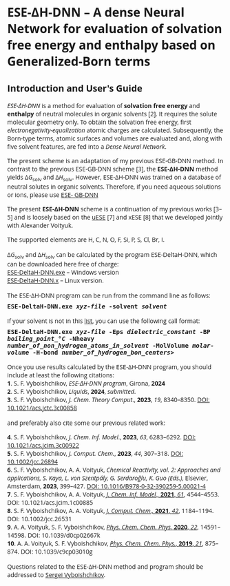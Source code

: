 <html>

<font face="Open Sans">

<h1>ESE-&Delta;H-DNN &ndash; A dense Neural Network for evaluation of solvation free 
energy and enthalpy based on Generalized-Born terms</h1>

<h2>Introduction and User's Guide</h2>

<p><i>ESE-&Delta;H-DNN</i> is a method for evaluation of <b>solvation free energy</b> and 
<b>enthalpy</b> of neutral molecules in organic solvents [2]. It  requires the solute molecular
geometry only. To obtain the solvation free energy, first <i>electronegativity-equalization</i>
atomic charges are calculated. Subsequently, the Born-type terms, atomic surfaces and volumes
are evaluated and, along with five solvent features, are fed into a <i>Dense Neural Network</i>.</p>

<p>The present scheme is an adaptation of my previous ESE-GB-DNN method. In contrast to 
the previous ESE-GB-DNN scheme [3], the <b>ESE-&Delta;H-DNN</b> method yields 
&Delta;<i>G</i><sub>solv</sub> and &Delta;<i>H</i><sub>solv</sub>. However, ESE-&Delta;H-DNN was trained 
on a database of neutral solutes in organic solvents. Therefore, if you need aqueous 
solutions or ions, please use <a href="https://github.com/vyboishchikov/ESE-GB-DNN">ESE-
GB-DNN</a> 

<p>The present <b>ESE-&Delta;H-DNN</b> scheme is a continuation of my previous works 
[3&ndash;5] and is loosely based on the <a href="https://github.com/vyboishchikov/ESE">uESE</a> 
[7] and xESE [8] that we developed jointly with Alexander Voityuk.</p>

<p>The supported elements are H, C, N, O, F, Si, P, S, Cl, Br, I.</p>

<p style='margin-top:12pt;margin-bottom:0cm'> &Delta;<i>G</i><sub>solv</sub> and &Delta;<i>H</i><sub>solv</sub>
can be calculated by the program ESE-DeltaH-DNN, which can be downloaded here free of charge:</p>

<p style='margin:0cm;margin-bottom:0pt'>
<a href="https://github.com/vyboishchikov/ESE-DeltaH-DNN/blob/main/ESE-DeltaH-DNN.exe">ESE-DeltaH-DNN.exe</a> &ndash; Windows version</p>
<a href="https://github.com/vyboishchikov/ESE-DeltaH-DNN/blob/main/ESE-DeltaH-DNN.x">ESE-DeltaH-DNN.x</a> &ndash; Linux version.</p>

<p style='margin:0cm;margin-top:12pt'>
The ESE-&Delta;H-DNN program can be run from the command line as follows:</p>

<p style='margin-top:6pt;margin-bottom:0cm'>
<tt><b>ESE-DeltaH-DNN.exe <i>xyz-file</i> -solvent <i>solvent</i></b></tt></p>

<p style='margin-top:12pt;margin-bottom:0pt'>
If your solvent is not in this <a href="https://github.com/vyboishchikov/ESE-DeltaH-DNN/blob/main/solvent-list.md">list</a>, you can use the following call format:</p>

<p style='margin-top:6pt;margin-bottom:12pt'><tt><b>ESE-DeltaH-DNN.exe <i>xyz-file</i>
-Eps <i>dielectric_constant</i> -BP <i>boiling_point_&deg;C</i> -Nheavy <i> 
number_of_non_hydrogen_atoms_in_solvent</i> -MolVolume <i>molar-volume</i> -H-bond 
<i>number_of_hydrogen_bon_centers></i></b> </tt></p>

<p style='margin:0cm'>
Once you use results calculated by the ESE-&Delta;H-DNN program, you should include at least the following citations:</p>

<p style='margin:0cm'>
<b>1</b>. S. F. Vyboishchikov, <i>ESE-&Delta;H-DNN program</i>, Girona, <b>2024</b></p>
<p style='margin:0cm'>
<b>2</b>. S. F. Vyboishchikov, <i>Liquids</i>, <b>2024</b>, <i>submitted</i>.

<p style='margin:0cm;margin-bottom:12pt'>
<b>3</b>. S. F. Vyboishchikov, <i>J. Chem. Theory Comput</i>., <b>2023</b>, <i>19</i>, 8340&ndash;8350.
<a href="https://doi.org/10.1021/acs.jctc.3c00858">DOI: 10.1021/acs.jctc.3c00858</a></p>
<p style='margin-bottom:0pt'>

and preferably also cite some our previous related work:</p>

<p style='margin:0cm;margin-bottom:0pt'>
<b>4</b>. S. F. Vyboishchikov, <i>J. Chem. Inf. Model</i>., <b>2023</b>, <i>63</i>, 6283&ndash;6292.
<a href="https://doi.org/10.1021/acs.jcim.3c00922">DOI: 10.1021/acs.jcim.3c00922</a></p>

<p style='margin:0cm;margin-bottom:0pt'>
<b>5</b>. S. F. Vyboishchikov, <i>J. Comput. Chem.</i>, <b>2023</b>, <i>44</i>, 307&ndash;318. 
<a href="https://doi.org/10.1002/jcc.26894">DOI: 10.1002/jcc.26894</a></p>

<p style='margin:0cm;margin-bottom:0pt'>
<b>6</b>. S. F. Vyboishchikov, A. A. Voityuk, <i> Chemical Reactivity, vol. 2:
Approaches and applications, S. Kaya, L. von Szentp&aacute;ly, G. Serdaro&gbreve;lu, K. Guo (Eds.)</i>,
Elsevier, Amsterdam, <b>2023</b>, 399&ndash;427. <a href="https://doi.org/10.1016/B978-0-32-390259-5.00021-4">
DOI: 10.1016/B978-0-32-390259-5.00021-4</a></p>

<p style='margin:0cm;margin-bottom:0pt'>
<b>7</b>. S. F. Vyboishchikov, A. A. Voityuk, <a href="https://pubs.acs.org/doi/10.1021/acs.jcim.1c00885">
<i>J. Chem. Inf. Model., </i><b>2021</b>, <i>61</i></a>, 4544&ndash;4553. DOI: 10.1021/acs.jcim.1c00885 </p>

<p style='margin:0cm;margin-bottom:0pt'>
<b>8</b>. S. F. Vyboishchikov, A. A. Voityuk, <a href="https://onlinelibrary.wiley.com/doi/abs/10.1002/jcc.26531">
<i>J. Comput. Chem., </i><b>2021</b>, <i>42</i></a>, 1184&ndash;1194. DOI: 10.1002/jcc.26531</p>

<p style='margin:0cm;margin-bottom:0pt'>
<b>9</b>. A. A. Voityuk, S. F. Vyboishchikov,
<a href="https://pubs.rsc.org/en/content/articlelanding/2020/cp/d0cp02667k">
<i>Phys. Chem. Chem. Phys.</i> <b>2020</b>, <i>22</i></a>, 14591&ndash;14598. DOI: 10.1039/d0cp02667k</p>

<p style='margin:0cm;margin-bottom:0pt'>
<b>10</b>. A. A. Voityuk, S. F. Vyboishchikov, <a href="https://pubs.rsc.org/en/content/articlelanding/2019/cp/c9cp03010g">
<i>Phys. Chem. Chem. Phys.</i>, <b>2019</b>, <i>21</i></a>, 875&ndash;874. DOI: 10.1039/c9cp03010g</p>

<p style='margin:0cm;margin-top:12pt'><span style='font-family: "Open Sans"'>
Questions related to the ESE-&Delta;H-DNN method and program should be addressed to
<a href="mailto:vyboishchikov@googlemail.com">Sergei Vyboishchikov</a>.</p>

</html>
